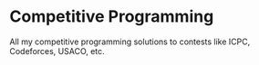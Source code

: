 # Competitive Programming
All my competitive programming solutions to contests like ICPC, Codeforces, USACO, etc.
